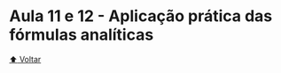# Aula 11 e 12 - Aplicação prática das fórmulas analíticas

[:arrow_up: Voltar](https://github.com/Geofisicando/introducao-teoria-raio#%C3%ADndice)
